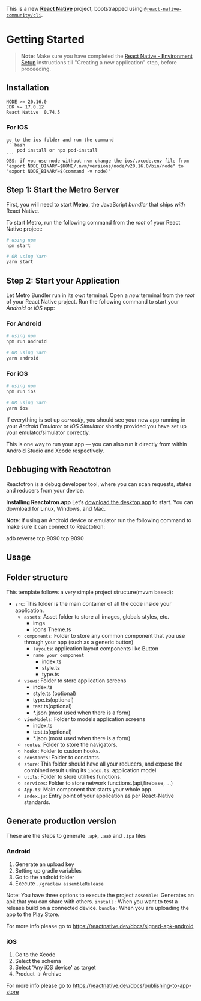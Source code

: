 This is a new [**React Native**](https://reactnative.dev) project, bootstrapped using [`@react-native-community/cli`](https://github.com/react-native-community/cli).

# Getting Started

>**Note**: Make sure you have completed the [React Native - Environment Setup](https://reactnative.dev/docs/environment-setup) instructions till "Creating a new application" step, before proceeding.
## Installation
    NODE >= 20.16.0
    JDK >= 17.0.12
    React Native  0.74.5

   ### For IOS
    go to the ios folder and run the command
    ```bash
        pod install or npx pod-install
    ```
    OBS: if you use node without nvm change the ios/.xcode.env file from "export NODE_BINARY=$HOME/.nvm/versions/node/v20.16.0/bin/node" to "export NODE_BINARY=$(command -v node)"

## Step 1: Start the Metro Server

First, you will need to start **Metro**, the JavaScript _bundler_ that ships _with_ React Native.

To start Metro, run the following command from the _root_ of your React Native project:

```bash
# using npm
npm start

# OR using Yarn
yarn start
```

## Step 2: Start your Application

Let Metro Bundler run in its _own_ terminal. Open a _new_ terminal from the _root_ of your React Native project. Run the following command to start your _Android_ or _iOS_ app:

### For Android

```bash
# using npm
npm run android

# OR using Yarn
yarn android
```

### For iOS

```bash
# using npm
npm run ios

# OR using Yarn
yarn ios
```

If everything is set up _correctly_, you should see your new app running in your _Android Emulator_ or _iOS Simulator_ shortly provided you have set up your emulator/simulator correctly.

This is one way to run your app — you can also run it directly from within Android Studio and Xcode respectively.


## Debbuging with Reactotron

Reactotron is a debug developer tool, where you can scan requests, states and reducers from your device.

**Installing Reactotron.app**
Let’s [download the desktop app](https://github.com/infinitered/reactotron/tree/master) to start.  You can download for Linux, Windows, and Mac.

**Note**: If using an Android device or emulator run the following command to make sure it can connect to Reactotron:

adb reverse tcp:9090 tcp:9090

## Usage
## Folder structure

This template follows a very simple project structure(mvvm based):

- `src`: This folder is the main container of all the code inside your application.
  - `assets`: Asset folder to store all images, globals styles, etc.
    - imgs
    - icons
    Theme.ts
  - `components`: Folder to store any common component that you use through your app (such as a generic button)
    - `layouts`: application layout components like Button
    - `name your component`
        - index.ts
        - style.ts
        - type.ts
  - `views`: Folder to store application screens
    - index.ts
    - style.ts (optional)
    - type.ts(optional)
    - test.ts(optional)
    - *.json (most used when there is a form)
  - `viewModels`: Folder to models application screens
    - index.ts
    - test.ts(optional)
    - *.json (most used when there is a form)
  - `routes`: Folder to store the navigators.
  - `hooks`: Folder to custom hooks.
  - `constants`: Folder to constants.
  - `store`: This folder should have all your reducers, and expose the combined result using its `index.ts`. application model  
  - `utils`: Folder to store utilities functions.
  - `services`: Folder to store network functions.(api,firebase, ...)
  - `App.ts`: Main component that starts your whole app.
  - `index.js`: Entry point of your application as per React-Native standards.
  
## Generate production version

These are the steps to generate `.apk`, `.aab` and `.ipa` files

### Android

1. Generate an upload key
2. Setting up gradle variables
3. Go to the android folder
4. Execute `./gradlew assembleRelease`

Note: You have three options to execute the project
`assemble:` Generates an apk that you can share with others.
`install:` When you want to test a release build on a connected device.
`bundle:` When you are uploading the app to the Play Store.

For more info please go to https://reactnative.dev/docs/signed-apk-android

### iOS

1. Go to the Xcode
2. Select the schema
3. Select 'Any iOS device' as target
4. Product -> Archive

For more info please go to https://reactnative.dev/docs/publishing-to-app-store
